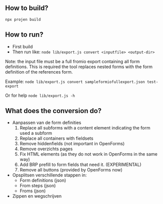 ## How to build?
`npx projen build`

## How to run?
- First build
- Then run like: `node lib/export.js convert <inputfile> <output-dir>`

Note: the input file must be a full fromio export containing all form definitions. This is required the tool replaces nested forms with the form definition of the references form.

Example:
```node lib/export.js convert sampleformiofullexport.json test-export```

Or for help
```node lib/export.js -h```


## What does the conversion do?
- Aanpassen van de form definities
  1. Replace all subforms with a content element indicating the form used a subform
  2. Replace all containers with fieldsets
  3. Remove hiddenfields (not important in OpenForms)
  4. Remove overzichts pages
  5. Fix HTML elements (as they do not work in OpenForms in the same way)
  6. Add BRP prefill to form fields that need it. (EXPERIMENTAL)
  7. Remove all buttons (provided by OpenForms now)
- Opsplitsen verschillende stappen in:
  - Form definitions (json)
  - From steps (json)
  - Froms (json)
- Zippen en wegschrijven

